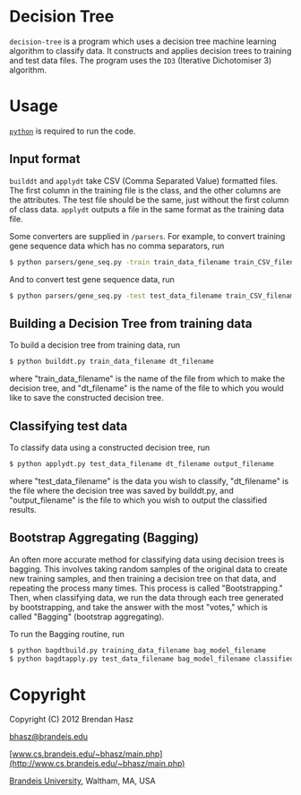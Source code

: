 # Decision Tree
`decision-tree` is a program which uses a decision tree machine learning algorithm to classify data. It constructs and applies decision trees to training and test data files.  The program uses the `ID3` (Iterative Dichotomiser 3) algorithm.


# Usage
[`python`](http://www.python.org/) is required to run the code.  

## Input format
`builddt` and `applydt` take CSV (Comma Separated Value) formatted files.  The first column in the training file is the class, and the other columns are the attributes.  The test file should be the same, just without the first column of class data.  `applydt` outputs a file in the same format as the training data file.

Some converters are supplied in `/parsers`.  For example, to convert training gene sequence data which has no comma separators, run

```bash
$ python parsers/gene_seq.py -train train_data_filename train_CSV_filename
```

And to convert test gene sequence data, run

```bash
$ python parsers/gene_seq.py -test test_data_filename train_CSV_filename
```

## Building a Decision Tree from training data
To build a decision tree from training data, run

```bash
$ python builddt.py train_data_filename dt_filename
```

where "train_data_filename" is the name of the file from which to make the decision tree, and "dt_filename" is the name of the file to which you would like to save the constructed decision tree.

## Classifying test data
To classify data using a constructed decision tree, run

```bash
$ python applydt.py test_data_filename dt_filename output_filename
```

where "test_data_filename" is the data you wish to classify, "dt_filename" is the file where the decision tree was saved by builddt.py, and "output_filename" is the file to which you wish to output the classified results.

## Bootstrap Aggregating (Bagging)
An often more accurate method for classifying data using decision trees is bagging.  This involves taking random samples of the original data to create new training samples, and then training a decision tree on that data, and repeating the process many times. This process is called "Bootstrapping."  Then, when classifying data, we run the data through each tree generated by bootstrapping, and take the answer with the most "votes," which is called "Bagging" (bootstrap aggregating).

To run the Bagging routine, run

```bash
$ python bagdtbuild.py training_data_filename bag_model_filename
$ python bagdtapply.py test_data_filename bag_model_filename classified_output_filename
```

# Copyright
Copyright (C) 2012 Brendan Hasz

[bhasz@brandeis.edu](mailto:bhasz@brandeis.edu)

[www.cs.brandeis.edu/~bhasz/main.php](http://www.cs.brandeis.edu/~bhasz/main.php)

[Brandeis University](http://www.brandeis.edu/), Waltham, MA, USA

